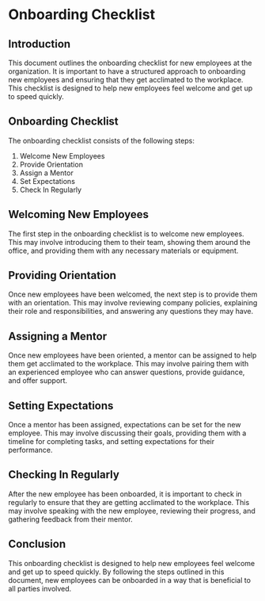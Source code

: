 
# Onboarding Checklist

## Introduction
This document outlines the onboarding checklist for new employees at the organization. It is important to have a structured approach to onboarding new employees and ensuring that they get acclimated to the workplace. This checklist is designed to help new employees feel welcome and get up to speed quickly.

## Onboarding Checklist
The onboarding checklist consists of the following steps:

1. Welcome New Employees
2. Provide Orientation
3. Assign a Mentor
4. Set Expectations
5. Check In Regularly

## Welcoming New Employees
The first step in the onboarding checklist is to welcome new employees. This may involve introducing them to their team, showing them around the office, and providing them with any necessary materials or equipment.

## Providing Orientation
Once new employees have been welcomed, the next step is to provide them with an orientation. This may involve reviewing company policies, explaining their role and responsibilities, and answering any questions they may have.
    
## Assigning a Mentor
Once new employees have been oriented, a mentor can be assigned to help them get acclimated to the workplace. This may involve pairing them with an experienced employee who can answer questions, provide guidance, and offer support.
    
## Setting Expectations
Once a mentor has been assigned, expectations can be set for the new employee. This may involve discussing their goals, providing them with a timeline for completing tasks, and setting expectations for their performance.
    
## Checking In Regularly
After the new employee has been onboarded, it is important to check in regularly to ensure that they are getting acclimated to the workplace. This may involve speaking with the new employee, reviewing their progress, and gathering feedback from their mentor.
    
## Conclusion
This onboarding checklist is designed to help new employees feel welcome and get up to speed quickly. By following the steps outlined in this document, new employees can be onboarded in a way that is beneficial to all parties involved.
